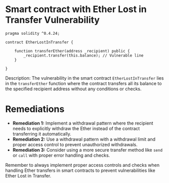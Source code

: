 # Smart contract with Ether Lost in Transfer Vulnerability

```solidity
pragma solidity ^0.4.24;

contract EtherLostInTransfer {
    
    function transferEther(address _recipient) public {
        _recipient.transfer(this.balance); // Vulnerable line
    }
    
}
```

Description: The vulnerability in the smart contract `EtherLostInTransfer` lies in the `transferEther` function where the contract transfers all its balance to the specified recipient address without any conditions or checks.

# Remediations

- **Remediation 1:** Implement a withdrawal pattern where the recipient needs to explicitly withdraw the Ether instead of the contract transferring it automatically.
- **Remediation 2:** Use a withdrawal pattern with a withdrawal limit and proper access control to prevent unauthorized withdrawals.
- **Remediation 3:** Consider using a more secure transfer method like `send` or `call` with proper error handling and checks.

Remember to always implement proper access controls and checks when handling Ether transfers in smart contracts to prevent vulnerabilities like Ether Lost in Transfer.